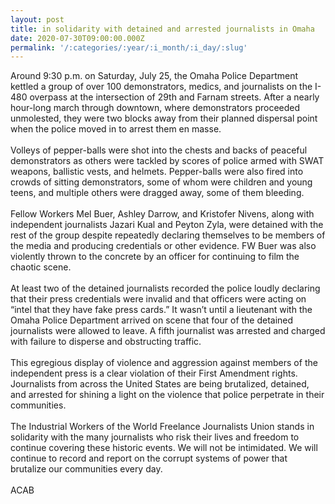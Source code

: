 ```yaml
---
layout: post
title: in solidarity with detained and arrested journalists in Omaha
date: 2020-07-30T09:00:00.000Z
permalink: '/:categories/:year/:i_month/:i_day/:slug'
---
```

Around 9:30 p.m. on Saturday, July 25, the Omaha Police Department kettled a group of over 100 demonstrators, medics, and journalists on the I-480 overpass at the intersection of 29th and Farnam streets. After a nearly hour-long march through downtown, where demonstrators proceeded unmolested, they were two blocks away from their planned dispersal point when the police moved in to arrest them en masse. <br><br>
Volleys of pepper-balls were shot into the chests and backs of peaceful demonstrators as others were tackled by scores of police armed with SWAT weapons, ballistic vests, and helmets. Pepper-balls were also fired into crowds of sitting demonstrators, some of whom were children and young teens, and multiple others were dragged away, some of them bleeding.<br><br>
Fellow Workers Mel Buer, Ashley Darrow, and Kristofer Nivens, along with independent journalists Jazari Kual and Peyton Zyla, were detained with the rest of the group despite repeatedly declaring themselves to be members of the media and producing credentials or other evidence. FW Buer was also violently thrown to the concrete by an officer for continuing to film the chaotic scene.<br><br>
At least two of the detained journalists recorded the police loudly declaring that their press credentials were invalid and that officers were acting on “intel that they have fake press cards.” It wasn’t until a lieutenant with the Omaha Police Department arrived on scene that four of the detained journalists were allowed to leave. A fifth journalist was arrested and charged with failure to disperse and obstructing traffic.<br><br>
This egregious display of violence and aggression against members of the independent press is a clear violation of their First Amendment rights. Journalists from across the United States are being brutalized, detained, and arrested for shining a light on the violence that police perpetrate in their communities.<br><br>
The Industrial Workers of the World Freelance Journalists Union stands in solidarity with the many journalists who risk their lives and freedom to continue covering these historic events. We will not be intimidated. We will continue to record and report on the corrupt systems of power that brutalize our communities every day.<br><br>
ACAB
